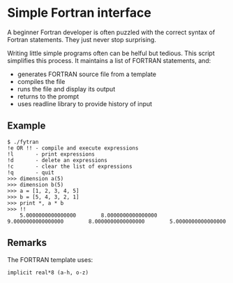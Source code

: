 Simple Fortran interface
========================

A beginner Fortran developer is often puzzled with
the correct syntax of Fortran statements.
They just never stop surprising.

Writing little simple programs often can be helful but tedious.
This script simplifies this process.
It maintains a list of FORTRAN statements, and:
* generates FORTRAN source file from a template
* compiles the file
* runs the file and display its output
* returns to the prompt
* uses readline library to provide history of input


Example
-------

    $ ./fytran
    !e OR !! - compile and execute expressions
    !l       - print expressions
    !d       - delete an expressions
    !c       - clear the list of expressions
    !q       - quit
    >>> dimension a(5)
    >>> dimension b(5)
    >>> a = [1, 2, 3, 4, 5]
    >>> b = [5, 4, 3, 2, 1]
    >>> print *, a * b
    >>> !!
        5.0000000000000000        8.0000000000000000        9.0000000000000000        8.0000000000000000        5.0000000000000000     



Remarks
-------
The FORTRAN template uses:

    implicit real*8 (a-h, o-z)


